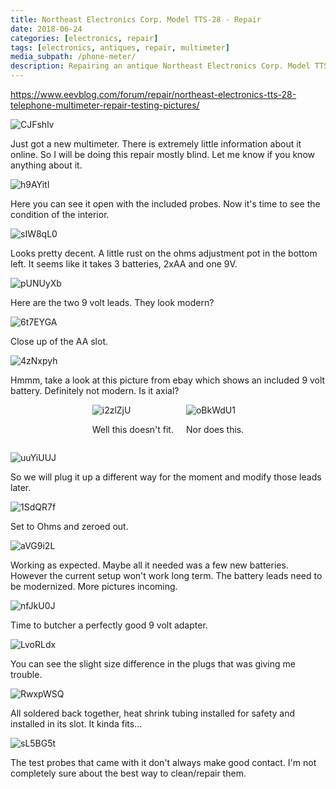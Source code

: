 ```yaml
---
title: Northeast Electronics Corp. Model TTS-28 - Repair
date: 2018-06-24
categories: [electronics, repair]
tags: [electronics, antiques, repair, multimeter]
media_subpath: /phone-meter/
description: Repairing an antique Northeast Electronics Corp. Model TTS-28.
---
```

https://www.eevblog.com/forum/repair/northeast-electronics-tts-28-telephone-multimeter-repair-testing-pictures/

![CJFshlv](CJFshlv.jpg)

Just got a new multimeter. There is extremely little information about it online. So I will be doing this repair mostly blind. Let me know if you know anything about it.

![h9AYitI](h9AYitI.jpg)

Here you can see it open with the included probes. Now it's time to see the condition of the interior.

![sIW8qL0](sIW8qL0.jpg)

Looks pretty decent. A little rust on the ohms adjustment pot in the bottom left. It seems like it takes 3 batteries, 2xAA and one 9V.

![pUNUyXb](pUNUyXb.jpg)

Here are the two 9 volt leads. They look modern?

![6t7EYGA](6t7EYGA.jpg)

Close up of the AA slot.

![4zNxpyh](4zNxpyh.jpg)

Hmmm, take a look at this picture from ebay which shows an included 9 volt battery. Definitely not modern. Is it axial?


<div style="display: flex; justify-content: center; gap: 20px; align-items: center;">
  <div>
    <img src="emy8DkI.jpg" alt="i2zlZjU" style="height: auto;">
    <p style="text-align: center;">Well this doesn't fit.</p>    
  </div>
  <div>
    <img src="I1IWFxP.jpg" alt="oBkWdU1" style="height: auto;">
    <p style="text-align: center;">Nor does this.</p>
  </div>
</div>

![uuYiUUJ](uuYiUUJ.jpg)

So we will plug it up a different way for the moment and modify those leads later.

![1SdQR7f](1SdQR7f.jpg)

Set to Ohms and zeroed out.

![aVG9i2L](aVG9i2L.jpg)

Working as expected. Maybe all it needed was a few new batteries. However the current setup won't work long term. The battery leads need to be modernized. More pictures incoming.

![nfJkU0J](nfJkU0J.jpg)

Time to butcher a perfectly good 9 volt adapter.

![LvoRLdx](LvoRLdx.jpg)

You can see the slight size difference in the plugs that was giving me trouble.

![RwxpWSQ](RwxpWSQ.jpg)

All soldered back together, heat shrink tubing installed for safety and installed in its slot. It kinda fits...

![sL5BG5t](sL5BG5t.jpg)

The test probes that came with it don't always make good contact. I'm not completely sure about the best way to clean/repair them.




